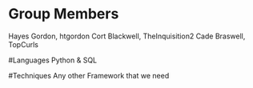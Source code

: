 # Group Members
Hayes Gordon, htgordon
Cort Blackwell, TheInquisition2
Cade Braswell, TopCurls

#Languages
Python & SQL

#Techniques
Any other Framework that we need
